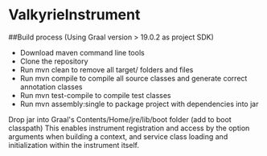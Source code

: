 # ValkyrieInstrument

##Build process (Using Graal version > 19.0.2 as project SDK)
- Download maven command line tools
- Clone the repository
- Run mvn clean to remove all target/ folders and files
- Run mvn compile to compile all source classes and generate correct annotation classes
- Run mvn test-compile to compile test classes
- Run mvn assembly:single to package project with dependencies into jar

Drop jar into Graal's Contents/Home/jre/lib/boot folder (add to boot classpath)
This enables instrument registration and access by the option arguments when building a context, and service class loading and initialization within the instrument itself.
